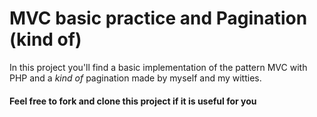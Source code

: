 # MVC basic practice and Pagination (kind of)

In this project you'll find a basic implementation of the pattern MVC with PHP and a _kind of_ pagination
made by myself and my witties.

#### Feel free to fork and clone this project if it is useful for you

